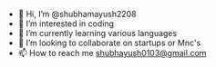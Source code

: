 - 👋 Hi, I’m @shubhamayush2208
- 👀 I’m interested in coding
- 🌱 I’m currently learning various languages
- 💞️ I’m looking to collaborate on startups or Mnc's
- 📫 How to reach me shubhayush0103@gmail.com

<!---
shubhamayush2208/shubhamayush2208 is a ✨ special ✨ repository because its `README.md` (this file) appears on your GitHub profile.
You can click the Preview link to take a look at your changes.
--->
